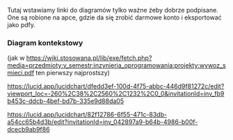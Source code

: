 Tutaj wstawiamy linki do diagramów tylko ważne żeby dobrze podpisane. One są robione na apce, gdzie da się zrobić darmowe konto i eksportować jako pdfy.

### Diagram kontekstowy 
(jak w https://wiki.stosowana.pl/lib/exe/fetch.php?media=przedmioty:v_semestr:inzynieria_oprogramowania:projekty:wywoz_smieci.pdf ten pierwszy najprostszy)

https://lucid.app/lucidchart/dfedd3ef-100d-4f75-abbc-446d9f81272c/edit?viewport_loc=-260%2C38%2C2560%2C1232%2C0_0&invitationId=inv_fb9b453c-ddcb-4bef-bd7b-335e9d88da05

https://lucid.app/lucidchart/82f12786-6f55-471c-83db-a54cc65b4d3b/edit?invitationId=inv_042897a9-b64b-4986-b00f-dcecb9ab9f86

